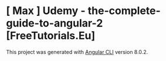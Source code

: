 # [ Max ] Udemy - the-complete-guide-to-angular-2 [FreeTutorials.Eu]

This project was generated with [Angular CLI](https://github.com/angular/angular-cli) version 8.0.2.

